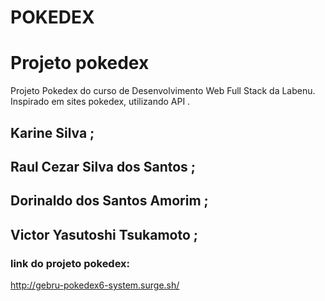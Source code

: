 # POKEDEX


# Projeto pokedex
Projeto Pokedex do curso de Desenvolvimento Web Full Stack da Labenu. 
Inspirado em sites pokedex, utilizando API .

## Karine Silva ;
## Raul Cezar Silva dos Santos ;
## Dorinaldo dos Santos Amorim ;
## Victor Yasutoshi Tsukamoto ;


### link do projeto pokedex: 
http://gebru-pokedex6-system.surge.sh/